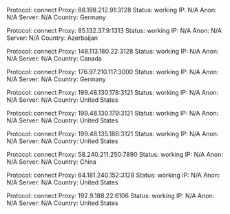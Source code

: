 Protocol: connect
Proxy: 88.198.212.91:3128
Status: working
IP: N/A
Anon: N/A
Server: N/A
Country: Germany

Protocol: connect
Proxy: 85.132.37.9:1313
Status: working
IP: N/A
Anon: N/A
Server: N/A
Country: Azerbaijan

Protocol: connect
Proxy: 148.113.180.22:3128
Status: working
IP: N/A
Anon: N/A
Server: N/A
Country: Canada

Protocol: connect
Proxy: 176.97.210.117:3000
Status: working
IP: N/A
Anon: N/A
Server: N/A
Country: Germany

Protocol: connect
Proxy: 199.48.130.178:3121
Status: working
IP: N/A
Anon: N/A
Server: N/A
Country: United States

Protocol: connect
Proxy: 199.48.130.179:3121
Status: working
IP: N/A
Anon: N/A
Server: N/A
Country: United States

Protocol: connect
Proxy: 199.48.135.186:3121
Status: working
IP: N/A
Anon: N/A
Server: N/A
Country: United States

Protocol: connect
Proxy: 58.240.211.250:7890
Status: working
IP: N/A
Anon: N/A
Server: N/A
Country: China

Protocol: connect
Proxy: 64.181.240.152:3128
Status: working
IP: N/A
Anon: N/A
Server: N/A
Country: United States

Protocol: connect
Proxy: 192.9.188.22:6106
Status: working
IP: N/A
Anon: N/A
Server: N/A
Country: United States


